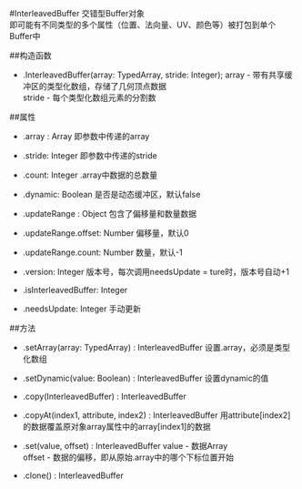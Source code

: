 #InterleavedBuffer
交错型Buffer对象<br/>
即可能有不同类型的多个属性（位置、法向量、UV、颜色等）被打包到单个Buffer中

##构造函数
* .InterleavedBuffer(array: TypedArray, stride: Integer);
array - 带有共享缓冲区的类型化数组，存储了几何顶点数据<br/>
stride - 每个类型化数组元素的分割数

##属性

* .array : Array
即参数中传递的array

* .stride: Integer
即参数中传递的stride

* .count: Integer
.array中数据的总数量

* .dynamic: Boolean
是否是动态缓冲区，默认false

* .updateRange : Object
包含了偏移量和数量数据

* .updateRange.offset: Number
偏移量，默认0

* .updateRange.count: Number
数量，默认-1

* .version: Integer
版本号，每次调用needsUpdate = ture时，版本号自动+1

* .isInterleavedBuffer: Integer

* .needsUpdate: Integer
手动更新

##方法
* .setArray(array: TypedArray) : InterleavedBuffer
设置.array，必须是类型化数组

* .setDynamic(value: Boolean) : InterleavedBuffer
设置dynamic的值

* .copy(InterleavedBuffer) : InterleavedBuffer

* .copyAt(index1, attribute, index2) : InterleavedBuffer
用attribute[index2]的数据覆盖原对象array属性中的array[index1]的数据

* .set(value, offset) : InterleavedBuffer
value - 数据Array<br/>
offset - 数据的偏移，即从原始.array中的哪个下标位置开始

* .clone() : InterleavedBuffer